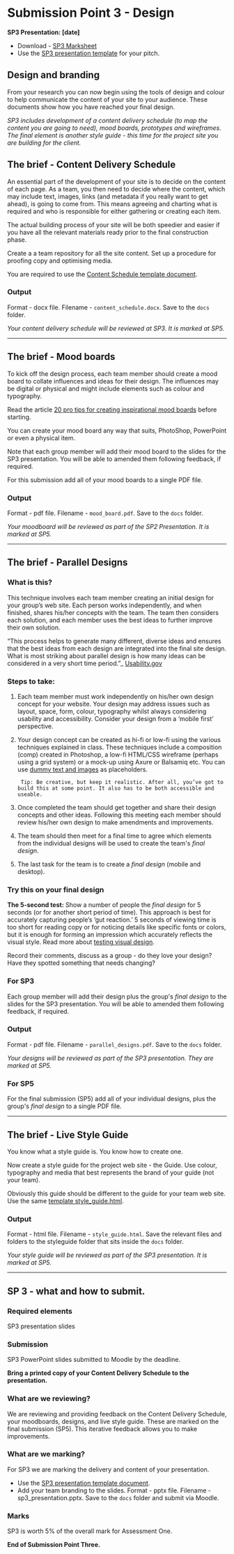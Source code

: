 # Submission Point 3 - Design 

**SP3 Presentation: [date]**

- Download - [SP3 Marksheet](../../raw/master/support/sp3-marksheet.docx)
- Use the [SP3 presentation template](../../raw/master/templates/template_sp3_presentation.pptx) for your pitch. 

## Design and branding

From your research you can now begin using the tools of design and colour to help communicate the content of your site to your audience. These documents show how you have reached your final design.

*SP3 includes development of a content delivery schedule (to map the content you are going to need), mood boards, prototypes and wireframes. The final element is another style guide - this time for the project site you are building for the client.*

## The brief - Content Delivery Schedule
    
An essential part of the development of your site is to decide on the content of each page. As a team, you then need to decide where the content, which may include text, images, links (and metadata if you really want to get ahead), is going to come from. This means agreeing and charting what is required and who is responsible for either gathering or creating each item.
    
The actual building process of your site will be both speedier and easier if you have all the relevant materials ready prior to the final construction phase.
    
Create a a team repository for all the site content. Set up a procedure for proofing copy and optimising media.
    
You are required to use the [Content Schedule template document](../../raw/master/templates/template_content_schedule.docx).
    
### Output

Format - docx file. Filename - `content_schedule.docx`. Save to the `docs` folder.

*Your content delivery schedule will be reviewed at SP3. It is marked at SP5.*

---

## The brief - Mood boards
    
To kick off the design process, each team member should create a mood board to collate influences and ideas for their design. The influences may be digital or physical and might include elements such as colour and typography.
    
Read the article [20 pro tips for creating inspirational mood boards](https://www.creativebloq.com/graphic-design/mood-boards-812470) before starting.
    
You can create your mood board any way that suits, PhotoShop, PowerPoint or even a physical item.
    
Note that each group member will add their mood board to the slides for the SP3 presentation. You will be able to amended them following feedback, if required.
    
For this submission add all of your mood boards to a single PDF file.
    
### Output

Format - pdf file. Filename - `mood_board.pdf`. Save to the `docs` folder.

*Your moodboard will be reviewed as part of the SP2 Presentation. It is marked at SP5.*

---

## The brief - Parallel Designs
    
### What is this?
    
This technique involves each team member creating an initial design for your group’s web site. Each person works independently, and when finished, shares his/her concepts with the team. The team then considers each solution, and each member uses the best ideas to further improve their own solution.
    
“This process helps to generate many different, diverse ideas and ensures that the best ideas from each design are integrated into the final site design. What is most striking about parallel design is how many ideas can be considered in a very short time period.”_ [Usability.gov](https://www.usability.gov/how-to-and-tools/methods/parallel-design.html)
    
### Steps to take:
    
1. Each team member must work independently on his/her own design concept for your website. Your design may address issues such as layout, space, form, colour, typography whilst always considering usability and accessibility. Consider your design from a ‘mobile first’ perspective.
1. Your design concept can be created as hi-fi or low-fi using the various techniques explained in class. These techniques include a composition (comp) created in Photoshop, a low-fi HTML/CSS wireframe (perhaps using a grid system) or a mock-up using Axure or Balsamiq etc. You can use [dummy text and images](https://contentsnare.com/dummy-text-image-generators/) as placeholders.  

        Tip: Be creative, but keep it realistic. After all, you’ve got to build this at some point. It also has to be both accessible and useable.

1. Once completed the team should get together and share their design concepts and other ideas. Following this meeting each member should review his/her own design to make amendments and improvements.
1. The team should then meet for a final time to agree which elements from the individual designs will be used to create the team's _final design_.
1. The last task for the team is to create a _final design_ (mobile and desktop).
    
### Try this on your final design
    
**The 5-second test:** Show a number of people the _final design_ for 5 seconds (or for another short period of time). This approach is best for accurately capturing people’s ‘gut reaction.’ 5 seconds of viewing time is too short for reading copy or for noticing details like specific fonts or colors, but it is enough for forming an impression which accurately reflects the visual style. Read more about [testing visual design](https://www.nngroup.com/articles/testing-visual-design/).
    
Record their comments, discuss as a group - do they love your design? Have they spotted something that needs changing?
    
### For SP3
    
Each group member will add their design plus the group's _final design_ to the slides for the SP3 presentation. You will be able to amended them following feedback, if required.
    
### Output

Format - pdf file. Filename - `parallel_designs.pdf`. Save to the `docs` folder.

*Your designs will be reviewed as part of the SP3 presentation. They are marked at SP5.*

### For SP5
    
For the final submission (SP5) add all of your individual designs, plus the group's *final design* to a single PDF file.


---

## The brief - Live Style Guide
    
You know what a style guide is. You know how to create one.
    
Now create a style guide for the project web site - the Guide. Use colour, typography and media that best represents the brand of your guide (not your team).
    
Obviously this guide should be different to the guide for your team web site. Use the same [template style_guide.html](../../raw/master/templates/template_style_guide.zip).
    
### Output

Format - html file. Filename - `style_guide.html`. Save the relevant files and folders to the styleguide folder that sits inside the `docs` folder.

*Your style guide will be reviewed as part of the SP3 presentation. It is marked at SP5.*

---

## SP 3 - what and how to submit.

### Required elements

SP3 presentation slides

### Submission

SP3 PowerPoint slides submitted to Moodle by the deadline.

**Bring a printed copy of your Content Delivery Schedule to the presentation.**

### What are we reviewing?

We are reviewing and providing feedback on the Content Delivery Schedule, your moodboards, designs, and live style guide. These are marked on the final submission (SP5). This iterative feedback allows you to make improvements.

### What are we marking?

For SP3 we are marking the delivery and content of your presentation.

- Use the [SP3 presentation template document](../../raw/master/templates/template_sp3_presentation.pptx). 
- Add your team branding to the slides. Format - pptx file. Filename - sp3_presentation.pptx. Save to the `docs` folder and submit via Moodle.

### Marks

SP3 is worth 5% of the overall mark for Assessment One.

**End of Submission Point Three.**